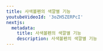 ```yaml
---
title: 사색볼펜의 색깔별 기능
youtubeVideoId: '3oZH5ZERPcI'
nextjs:
  metadata:
    title: 사색볼펜의 색깔별 기능
    description: 사색볼펜의 색깔별 기능
---
```

